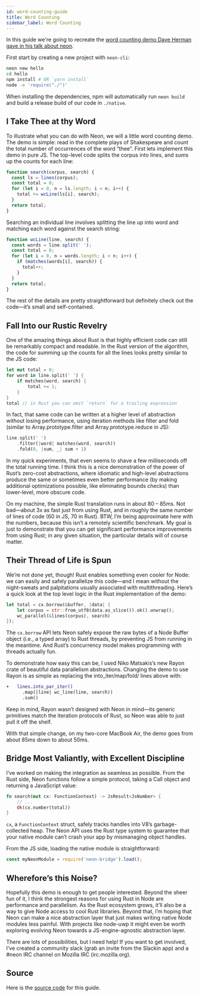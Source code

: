 ```yaml
---
id: word-counting-guide
title: Word Counting
sidebar_label: Word Counting
---
```


In this guide we're going to recreate the [word counting demo Dave Herman gave in his talk about neon](https://youtu.be/jINMIAicaS0?t=789).

First start by creating a new project with `neon-cli`:

```bash
neon new hello
cd hello
npm install # OR `yarn install`
node -e 'require("./")'
```

When installing the dependencies, npm will automatically run `neon build` and build a release build of our code in `./native`.

## I Take Thee at thy Word

To illustrate what you can do with Neon, we will a little word counting demo. The demo is simple: read in the complete plays of Shakespeare and count the total number of occurrences of the word “thee”. First lets implement this demo in pure JS. The top-level code splits the corpus into lines, and sums up the counts for each line:

```js
function search(corpus, search) {
  const ls = lines(corpus);
  const total = 0;
  for (let i = 0, n = ls.length; i < n; i++) {
    total += wcLine(ls[i], search);
  }
  return total;
}
```

Searching an individual line involves splitting the line up into word and matching each word against the search string:

```js
function wcLine(line, search) {
  const words = line.split(' ');
  const total = 0;
  for (let i = 0, n = words.length; i < n; i++) {
    if (matches(words[i], search)) {
      total++;
    }
  }
  return total;
}
```

The rest of the details are pretty straightforward but definitely check out the code—it’s small and self-contained.

## Fall Into our Rustic Revelry

One of the amazing things about Rust is that highly efficient code can still be remarkably compact and readable. In the Rust version of the algorithm, the code for summing up the counts for all the lines looks pretty similar to the JS code:

```rust
let mut total = 0;
for word in line.split(' ') {
    if matches(word, search) {
        total += 1;
    }
}
total // in Rust you can omit `return` for a trailing expression
```

In fact, that same code can be written at a higher level of abstraction without losing performance, using iteration methods like filter and fold (similar to Array.prototype.filter and Array.prototype.reduce in JS):

```rust
line.split(' ')
    .filter(|word| matches(word, search))
    .fold(0, |sum, _| sum + 1)
```

In my quick experiments, that even seems to shave a few milliseconds off the total running time. I think this is a nice demonstration of the power of Rust’s zero-cost abstractions, where idiomatic and high-level abstractions produce the same or sometimes even better performance (by making additional optimizations possible, like eliminating bounds checks) than lower-level, more obscure code.

On my machine, the simple Rust translation runs in about 80 – 85ms. Not bad—about 3x as fast just from using Rust, and in roughly the same number of lines of code (60 in JS, 70 in Rust). BTW, I’m being approximate here with the numbers, because this isn’t a remotely scientific benchmark. My goal is just to demonstrate that you can get significant performance improvements from using Rust; in any given situation, the particular details will of course matter.

## Their Thread of Life is Spun

We’re not done yet, though! Rust enables something even cooler for Node: we can easily and safely parallelize this code—and I mean without the night-sweats and palpitations usually associated with multithreading. Here’s a quick look at the top level logic in the Rust implementation of the demo:

```rust
let total = cx.borrow(&buffer, |data| {
    let corpus = str::from_utf8(data.as_slice()).ok().unwrap();
    wc_parallel(&lines(corpus), search)
});
```

The `cx.borrow` API lets Neon safely expose the raw bytes of a Node Buffer object (i.e., a typed array) to Rust threads, by preventing JS from running in the meantime. And Rust’s concurrency model makes programming with threads actually fun.

To demonstrate how easy this can be, I used Niko Matsakis’s new Rayon crate of beautiful data parallelism abstractions. Changing the demo to use Rayon is as simple as replacing the into_iter/map/fold/ lines above with:

```diff
+   lines.into_par_iter()
      .map(|line| wc_line(line, search))
      .sum()
```

Keep in mind, Rayon wasn’t designed with Neon in mind—its generic primitives match the iteration protocols of Rust, so Neon was able to just pull it off the shelf.

With that simple change, on my two-core MacBook Air, the demo goes from about 85ms down to about 50ms.

## Bridge Most Valiantly, with Excellent Discipline

I’ve worked on making the integration as seamless as possible. From the Rust side, Neon functions follow a simple protocol, taking a Call object and returning a JavaScript value:

```rust
fn search(mut cx: FunctionContext) -> JsResult<JsNumber> {
    // ...
    Ok(cx.number(total))
}
```

`cx`, a `FunctionContext` struct, safely tracks handles into V8’s garbage-collected heap. The Neon API uses the Rust type system to guarantee that your native module can’t crash your app by mismanaging object handles.

From the JS side, loading the native module is straightforward:

```js
const myNeonModule = require('neon-bridge').load();
```

## Wherefore’s this Noise?

Hopefully this demo is enough to get people interested. Beyond the sheer fun of it, I think the strongest reasons for using Rust in Node are performance and parallelism. As the Rust ecosystem grows, it’ll also be a way to give Node access to cool Rust libraries. Beyond that, I’m hoping that Neon can make a nice abstraction layer that just makes writing native Node modules less painful. With projects like node-uwp it might even be worth exploring evolving Neon towards a JS-engine-agnostic abstraction layer.

There are lots of possibilities, but I need help! If you want to get involved, I’ve created a community slack (grab an invite from the Slackin app) and a #neon IRC channel on Mozilla IRC (irc.mozilla.org).

## Source

Here is the [source code](https://github.com/amilajack/neon-examples/tree/master/word-counting) for this guide.
